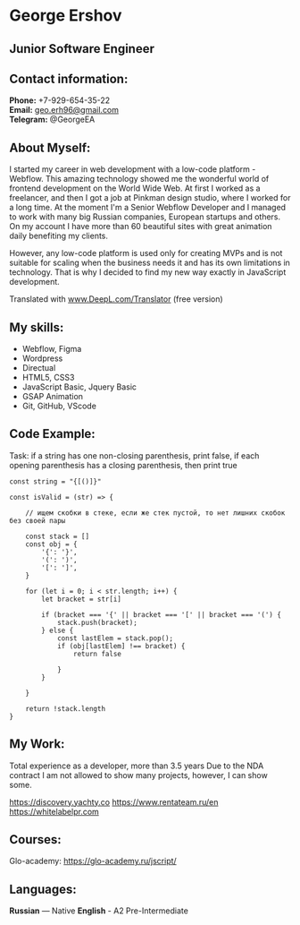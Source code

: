 # George Ershov

## Junior Software Engineer


## Contact information:
**Phone:** +7-929-654-35-22  
**Email:** geo.erh96@gmail.com  
**Telegram:** @GeorgeEA


## About Myself:

I started my career in web development with a low-code platform - Webflow. This amazing technology showed me the wonderful world of frontend development on the World Wide Web. 
At first I worked as a freelancer, and then I got a job at Pinkman design studio, where I worked for a long time. 
At the moment I'm a Senior Webflow Developer and I managed to work with many big Russian companies, European startups and others. On my account I have more than 60 beautiful sites with great animation daily benefiting my clients. 

However, any low-code platform is used only for creating MVPs and is not suitable for scaling when the business needs it and has its own limitations in technology. That is why I decided to find my new way exactly in JavaScript development. 


Translated with www.DeepL.com/Translator (free version)


## My skills: 

* Webflow, Figma
* Wordpress
* Directual
* HTML5, CSS3
* JavaScript Basic, Jquery Basic
* GSAP Animation
* Git, GitHub, VScode


## Code Example:

Task: if a string has one non-closing parenthesis, print false, if each opening parenthesis has a closing parenthesis, then print true

```
const string = "{[()]}"

const isValid = (str) => {

    // ищем скобки в стеке, если же стек пустой, то нет лишних скобок без своей пары

    const stack = []
    const obj = {
        '{': '}',
        '(': ')',
        '[': ']',
    }

    for (let i = 0; i < str.length; i++) {
        let bracket = str[i]

        if (bracket === '{' || bracket === '[' || bracket === '(') {
            stack.push(bracket);
        } else {
            const lastElem = stack.pop();
            if (obj[lastElem] !== bracket) {
                return false

            }
        }

    }

    return !stack.length
}

```


## My Work:

Total experience as a developer, more than 3.5 years
Due to the NDA contract I am not allowed to show many projects, however, I can show some. 

https://discovery.yachty.co
https://www.rentateam.ru/en
https://whitelabelpr.com


## Courses: 

Glo-academy: https://glo-academy.ru/jscript/


## Languages:

**Russian** — Native
**English** - A2 Pre-Intermediate